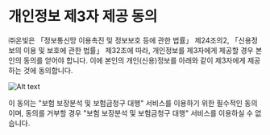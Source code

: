 # 개인정보 제3자 제공 동의  

 ㈜온빛은 「정보통신망 이용촉진 및 정보보호 등에 관한 법률」 제24조의2, 「신용정보의 이용 및 보호에 관한 법률」 제32조에 따라, 개인정보를 제3자에게 제공할 경우 본인의 동의를 얻어야 합니다. 이에 본인의 개인(신용)정보를 아래와 같이 제3자에게 제공하는 것에 동의합니다.  

![Alt text](https://raw.githubusercontent.com/onvit/onvit.github.io/master/termsImg08.png)

 이 동의는 "보험 보장분석 및 보험금청구 대행" 서비스를 이용하기 위한 필수적인 동의이며, 동의를 거부할 경우 "보험 보장분석 및 보험금청구 대행" 서비스를 이용하실 수 없습니다.
